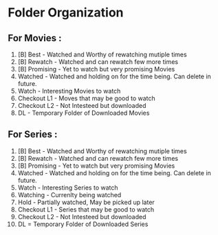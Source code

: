 # Folder Organization

## For Movies : 
01. [B] Best - Watched and Worthy of rewatching mutiple times
01. [B] Rewatch - Watched and can rewatch few more times
02. [B] Promising - Yet to watch but very promising Movies
03. Watched - Watched and holding on for the time being. Can delete in future.
04. Watch - Interesting Movies to watch
05. Checkout L1 - Moves that may be good to watch 
06. Checkout L2 - Not Intesteed but downloaded
07. DL - Temporary Folder of Downloaded Movies

## For Series : 
01. [B] Best - Watched and Worthy of rewatching mutiple times
01. [B] Rewatch - Watched and can rewatch few more times
02. [B] Promising - Yet to watch but very promising Movies
03. Watched - Watched and holding on for the time being. Can delete in future.
04. Watch - Interesting Series to watch
04. Watching - Currenlty being watched
05. Hold - Partially watched, May be picked up later
06. Checkout L1 - Series that may be good to watch 
07. Checkout L2 - Not Intesteed but downloaded
08. DL = Temporary Folder of Downloaded Series
